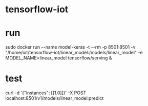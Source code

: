 # tensorflow-iot
# run
sudo docker run --name model-keras -t --rm -p 8501:8501 -v "/home/iot/tensorflow-iot/linear_model:/models/linear_model" -e MODEL_NAME=linear_model tensorflow/serving &
# test
curl -d '{"instances": [[1.0]]}' -X POST localhost:8501/v1/models/linear_model:predict
